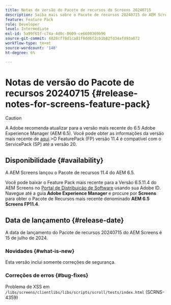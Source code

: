 ```yaml
---
title: Notas de versão do Pacote de recursos do Screens 20240715
description: Saiba mais sobre o Pacote de recursos 20240715 do AEM Screens, lançado em 15 de julho de 2024.
feature: Feature Pack
role: Developer
level: Intermediate
exl-id: 5a99f65f-c74a-4d0c-8609-ce6600369b96
source-git-commit: 4828cf78d1ca81f0dd6f2cb1b82fd34afd93a672
workflow-type: tm+mt
source-wordcount: '148'
ht-degree: 6%

---
```


# Notas de versão do Pacote de recursos 20240715 {#release-notes-for-screens-feature-pack}

>[!CAUTION]
>A Adobe recomenda atualizar para a versão mais recente do 6.5 Adobe Experience Manager (AEM 6.5). Você pode obter as informações da versão mais recente de [aqui](https://experienceleague.adobe.com/pt-br/docs/experience-manager-65/content/release-notes/release-notes).
>&#x200B;>O FeaturePack (FP) versão 11.4 é compatível com o ServicePack (SP) até a versão 20.


## Disponibilidade {#availability}

A AEM Screens lançou o Pacote de recursos 11.4 do AEM 6.5.

Você pode baixar o Feature Pack mais recente para a Versão 6.5.11.4 do AEM Screens no [Portal de Distribuição de Software](https://experience.adobe.com/#/downloads/content/software-distribution/br/aem.html) usando sua Adobe ID. Navegue até a guia **Adobe Experience Manager** e procure por **Screens** para obter o Pacote de Recursos mais recente denominado **AEM 6.5 Screens FP11.4**.

## Data de lançamento {#release-date}

A data de lançamento do Pacote de recursos 20240715 do AEM Screens é 15 de julho de 2024.

### Novidades {#what-is-new}

Esta versão inclui somente correções de segurança.

### Correções de erros {#bug-fixes}

Problema de XSS em `/libs/screens/clientlibs/libs/scripts/scroll/tests/index.html` (SCRNS-4359)
